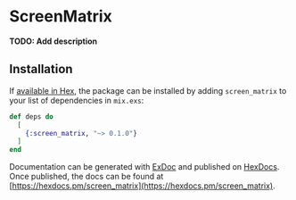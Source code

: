 # ScreenMatrix

**TODO: Add description**

## Installation

If [available in Hex](https://hex.pm/docs/publish), the package can be installed
by adding `screen_matrix` to your list of dependencies in `mix.exs`:

```elixir
def deps do
  [
    {:screen_matrix, "~> 0.1.0"}
  ]
end
```

Documentation can be generated with [ExDoc](https://github.com/elixir-lang/ex_doc)
and published on [HexDocs](https://hexdocs.pm). Once published, the docs can
be found at [https://hexdocs.pm/screen_matrix](https://hexdocs.pm/screen_matrix).

